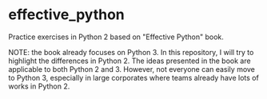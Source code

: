 # effective_python
Practice exercises in Python 2 based on "Effective Python" book.

NOTE: the book already focuses on Python 3. 
In this repository, I will try to highlight the differences in Python 2.
The ideas presented in the book are applicable to both Python 2 and 3. 
However, not everyone can easily move to Python 3, especially in large corporates where teams already have lots of works in Python 2. 